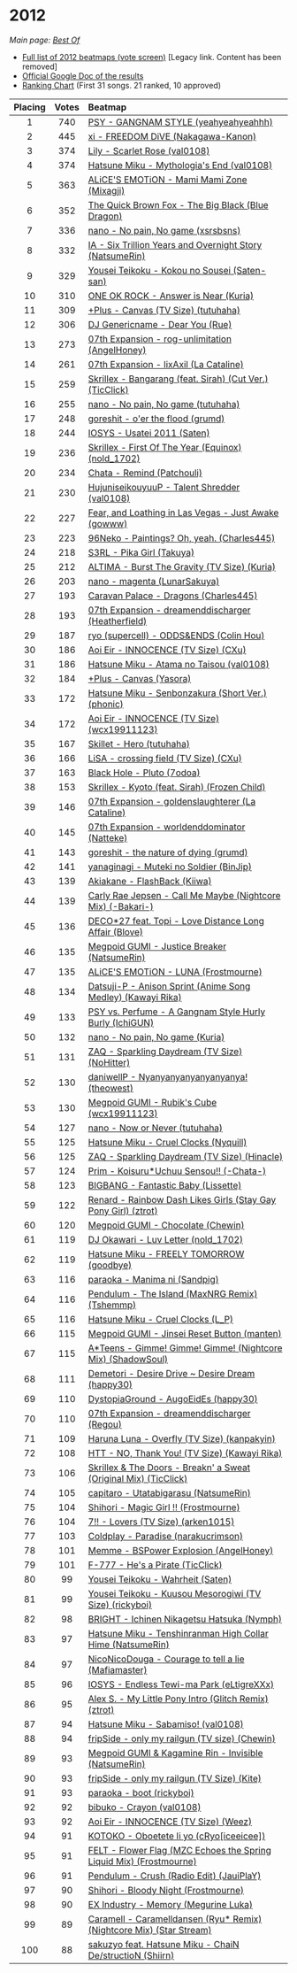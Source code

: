 # 2012

*Main page: [Best Of](/wiki/Best_Of "Best Of")*

- [Full list of 2012 beatmaps (vote screen)](http://osu.ppy.sh/p/bestof2012) [Legacy link. Content has been removed]
- [Official Google Doc of the results](https://docs.google.com/a/ppy.sh/spreadsheet/ccc?key=0AlsSAL_F7-xDdDRDSjNMN3o3Y1Z6UzA0QUpFNzdlNUE#gid=0)
- [Ranking Chart](https://osu.ppy.sh/p/chart?ch=BEST2012) (First 31 songs. 21 ranked, 10 approved)

| Placing | Votes | Beatmap                                                                                                                                                                  |
|:-------:|:-----:|:------------------------------------------------------------------------------------------------------------------------------------------------------------------------ |
|    1    |  740  | [PSY - GANGNAM STYLE (yeahyeahyeahhh)](http://osu.ppy.sh/s/55799 "PSY - GANGNAM STYLE (yeahyeahyeahhh)")                                                                 |
|    2    |  445  | [xi - FREEDOM DiVE (Nakagawa-Kanon)](http://osu.ppy.sh/s/39804 "xi - FREEDOM DiVE (Nakagawa-Kanon)")                                                                     |
|    3    |  374  | [Lily - Scarlet Rose (val0108)](http://osu.ppy.sh/s/41686 "Lily - Scarlet Rose (val0108)")                                                                               |
|    4    |  374  | [Hatsune Miku - Mythologia's End (val0108)](http://osu.ppy.sh/s/48979 "Hatsune Miku - Mythologia's End (val0108)")                                                       |
|    5    |  363  | [ALiCE'S EMOTiON - Mami Mami Zone (Mixagji)](http://osu.ppy.sh/s/43728 "ALiCE'S EMOTiON - Mami Mami Zone (Mixagji)")                                                     |
|    6    |  352  | [The Quick Brown Fox - The Big Black (Blue Dragon)](http://osu.ppy.sh/s/41823 "The Quick Brown Fox - The Big Black (Blue Dragon)")                                       |
|    7    |  336  | [nano - No pain, No game (xsrsbsns)](http://osu.ppy.sh/s/60785 "nano - No pain, No game (xsrsbsns)")                                                                     |
|    8    |  332  | [IA - Six Trillion Years and Overnight Story (NatsumeRin)](http://osu.ppy.sh/s/51245 "IA - Six Trillion Years and Overnight Story (NatsumeRin)")                         |
|    9    |  329  | [Yousei Teikoku - Kokou no Sousei (Saten-san)](http://osu.ppy.sh/s/28705 "Yousei Teikoku - Kokou no Sousei (Saten-san)")                                                 |
|   10    |  310  | [ONE OK ROCK - Answer is Near (Kuria)](http://osu.ppy.sh/s/63112 "ONE OK ROCK - Answer is Near (Kuria)")                                                                 |
|   11    |  309  | [+Plus - Canvas (TV Size) (tutuhaha)](http://osu.ppy.sh/s/36187 "+Plus - Canvas (TV Size) (tutuhaha)")                                                                   |
|   12    |  306  | [DJ Genericname - Dear You (Rue)](http://osu.ppy.sh/s/43466 "DJ Genericname - Dear You (Rue)")                                                                           |
|   13    |  273  | [07th Expansion - rog-unlimitation (AngelHoney)](http://osu.ppy.sh/s/28751 "07th Expansion - rog-unlimitation (AngelHoney)")                                             |
|   14    |  261  | [07th Expansion - lixAxil (La Cataline)](http://osu.ppy.sh/s/37627 "07th Expansion - lixAxil (La Cataline)")                                                             |
|   15    |  259  | [Skrillex - Bangarang (feat. Sirah) (Cut Ver.) (TicClick)](http://osu.ppy.sh/s/42311 "Skrillex - Bangarang (feat. Sirah) (Cut Ver.) (TicClick)")                         |
|   16    |  255  | [nano - No pain, No game (tutuhaha)](http://osu.ppy.sh/s/60214 "nano - No pain, No game (tutuhaha)")                                                                     |
|   17    |  248  | [goreshit - o'er the flood (grumd)](http://osu.ppy.sh/s/51972 "goreshit - o'er the flood (grumd)")                                                                       |
|   18    |  244  | [IOSYS - Usatei 2011 (Saten)](http://osu.ppy.sh/s/37563 "IOSYS - Usatei 2011 (Saten)")                                                                                   |
|   19    |  236  | [Skrillex - First Of The Year (Equinox) (nold_1702)](http://osu.ppy.sh/s/56791 "Skrillex - First Of The Year (Equinox) (nold_1702)")                                     |
|   20    |  234  | [Chata - Remind (Patchouli)](http://osu.ppy.sh/s/37292 "Chata - Remind (Patchouli)")                                                                                     |
|   21    |  230  | [HujuniseikouyuuP - Talent Shredder (val0108)](http://osu.ppy.sh/s/47710 "HujuniseikouyuuP - Talent Shredder (val0108)")                                                 |
|   22    |  227  | [Fear, and Loathing in Las Vegas - Just Awake (gowww)](http://osu.ppy.sh/s/44527 "Fear, and Loathing in Las Vegas - Just Awake (gowww)")                                 |
|   23    |  223  | [96Neko - Paintings? Oh, yeah. (Charles445)](http://osu.ppy.sh/s/57393 "96Neko - Paintings? Oh, yeah. (Charles445)")                                                     |
|   24    |  218  | [S3RL - Pika Girl (Takuya)](http://osu.ppy.sh/s/40440 "S3RL - Pika Girl (Takuya)")                                                                                       |
|   25    |  212  | [ALTIMA - Burst The Gravity (TV Size) (Kuria)](http://osu.ppy.sh/s/54839 "ALTIMA - Burst The Gravity (TV Size) (Kuria)")                                                 |
|   26    |  203  | [nano - magenta (LunarSakuya)](http://osu.ppy.sh/s/45069 "nano - magenta (LunarSakuya)")                                                                                 |
|   27    |  193  | [Caravan Palace - Dragons (Charles445)](http://osu.ppy.sh/s/46733 "Caravan Palace - Dragons (Charles445)")                                                               |
|   28    |  193  | [07th Expansion - dreamenddischarger (Heatherfield)](http://osu.ppy.sh/s/36595 "07th Expansion - dreamenddischarger (Heatherfield)")                                     |
|   29    |  187  | [ryo (supercell) - ODDS&ENDS (Colin Hou)](http://osu.ppy.sh/s/59286 "ryo (supercell) - ODDS&ENDS (Colin Hou)")                                                           |
|   30    |  186  | [Aoi Eir - INNOCENCE (TV Size) (CXu)](http://osu.ppy.sh/s/61401 "Aoi Eir - INNOCENCE (TV Size) (CXu)")                                                                   |
|   31    |  186  | [Hatsune Miku - Atama no Taisou (val0108)](http://osu.ppy.sh/s/40344 "Hatsune Miku - Atama no Taisou (val0108)")                                                         |
|   32    |  184  | [+Plus - Canvas (Yasora)](http://osu.ppy.sh/s/52372 "+Plus - Canvas (Yasora)")                                                                                           |
|   33    |  172  | [Hatsune Miku - Senbonzakura (Short Ver.) (phonic)](http://osu.ppy.sh/s/42999 "Hatsune Miku - Senbonzakura (Short Ver.) (phonic)")                                       |
|   34    |  172  | [Aoi Eir - INNOCENCE (TV Size) (wcx19911123)](http://osu.ppy.sh/s/61604 "Aoi Eir - INNOCENCE (TV Size) (wcx19911123)")                                                   |
|   35    |  167  | [Skillet - Hero (tutuhaha)](http://osu.ppy.sh/s/52361 "Skillet - Hero (tutuhaha)")                                                                                       |
|   36    |  166  | [LiSA - crossing field (TV Size) (CXu)](http://osu.ppy.sh/s/54373 "LiSA - crossing field (TV Size) (CXu)")                                                               |
|   37    |  163  | [Black Hole - Pluto (7odoa)](http://osu.ppy.sh/s/45074 "Black Hole - Pluto (7odoa)")                                                                                     |
|   38    |  153  | [Skrillex - Kyoto (feat. Sirah) (Frozen Child)](http://osu.ppy.sh/s/55226 "Skrillex - Kyoto (feat. Sirah) (Frozen Child)")                                               |
|   39    |  146  | [07th Expansion - goldenslaughterer (La Cataline)](http://osu.ppy.sh/s/37729 "07th Expansion - goldenslaughterer (La Cataline)")                                         |
|   40    |  145  | [07th Expansion - worldenddominator (Natteke)](http://osu.ppy.sh/s/57032 "07th Expansion - worldenddominator (Natteke)")                                                 |
|   41    |  143  | [goreshit - the nature of dying (grumd)](http://osu.ppy.sh/s/49052 "goreshit - the nature of dying (grumd)")                                                             |
|   42    |  141  | [yanaginagi - Muteki no Soldier (BinJip)](http://osu.ppy.sh/s/52221 "yanaginagi - Muteki no Soldier (BinJip)")                                                           |
|   43    |  139  | [Akiakane - FlashBack (Kiiwa)](http://osu.ppy.sh/s/54672 "Akiakane - FlashBack (Kiiwa)")                                                                                 |
|   44    |  139  | [Carly Rae Jepsen - Call Me Maybe (Nightcore Mix) (-Bakari-)](http://osu.ppy.sh/s/56071 "Carly Rae Jepsen - Call Me Maybe (Nightcore Mix) (-Bakari-)")                   |
|   45    |  136  | [DECO*27 feat. Topi - Love Distance Long Affair (Blove)](http://osu.ppy.sh/s/43409 "DECO*27 feat. Topi - Love Distance Long Affair (Blove)")                             |
|   46    |  135  | [Megpoid GUMI - Justice Breaker (NatsumeRin)](http://osu.ppy.sh/s/41616 "Megpoid GUMI - Justice Breaker (NatsumeRin)")                                                   |
|   47    |  135  | [ALiCE'S EMOTiON - LUNA (Frostmourne)](http://osu.ppy.sh/s/47124 "ALiCE'S EMOTiON - LUNA (Frostmourne)")                                                                 |
|   48    |  134  | [Datsuji-P - Anison Sprint (Anime Song Medley) (Kawayi Rika)](http://osu.ppy.sh/s/45853 "Datsuji-P - Anison Sprint (Anime Song Medley) (Kawayi Rika)")                   |
|   49    |  133  | [PSY vs. Perfume - A Gangnam Style Hurly Burly (IchiGUN)](http://osu.ppy.sh/s/59000 "PSY vs. Perfume - A Gangnam Style Hurly Burly (IchiGUN)")                           |
|   50    |  132  | [nano - No pain, No game (Kuria)](http://osu.ppy.sh/s/59707 "nano - No pain, No game (Kuria)")                                                                           |
|   51    |  131  | [ZAQ - Sparkling Daydream (TV Size) (NoHitter)](http://osu.ppy.sh/s/60511 "ZAQ - Sparkling Daydream (TV Size) (NoHitter)")                                               |
|   52    |  130  | [daniwellP - Nyanyanyanyanyanyanya! (theowest)](http://osu.ppy.sh/s/31419 "daniwellP - Nyanyanyanyanyanyanya! (theowest)")                                               |
|   53    |  130  | [Megpoid GUMI - Rubik's Cube (wcx19911123)](http://osu.ppy.sh/s/42061 "Megpoid GUMI - Rubik's Cube (wcx19911123)")                                                       |
|   54    |  127  | [nano - Now or Never (tutuhaha)](http://osu.ppy.sh/s/51755 "nano - Now or Never (tutuhaha)")                                                                             |
|   55    |  125  | [Hatsune Miku - Cruel Clocks (Nyquill)](http://osu.ppy.sh/s/47608 "Hatsune Miku - Cruel Clocks (Nyquill)")                                                               |
|   56    |  125  | [ZAQ - Sparkling Daydream (TV Size) (Hinacle)](http://osu.ppy.sh/s/60588 "ZAQ - Sparkling Daydream (TV Size) (Hinacle)")                                                 |
|   57    |  124  | [Prim - Koisuru*Uchuu Sensou!! (-Chata-)](http://osu.ppy.sh/s/46528 "Prim - Koisuru*Uchuu Sensou!! (-Chata-)")                                                           |
|   58    |  123  | [BIGBANG - Fantastic Baby (Lissette)](http://osu.ppy.sh/s/49942 "BIGBANG - Fantastic Baby (Lissette)")                                                                   |
|   59    |  122  | [Renard - Rainbow Dash Likes Girls (Stay Gay Pony Girl) (ztrot)](http://osu.ppy.sh/s/57255 "Renard - Rainbow Dash Likes Girls (Stay Gay Pony Girl) (ztrot)")             |
|   60    |  120  | [Megpoid GUMI - Chocolate (Chewin)](http://osu.ppy.sh/s/52732 "Megpoid GUMI - Chocolate (Chewin)")                                                                       |
|   61    |  119  | [DJ Okawari - Luv Letter (nold_1702)](http://osu.ppy.sh/s/40071 "DJ Okawari - Luv Letter (nold_1702)")                                                                   |
|   62    |  119  | [Hatsune Miku - FREELY TOMORROW (goodbye)](http://osu.ppy.sh/s/34634 "Hatsune Miku - FREELY TOMORROW (goodbye)")                                                         |
|   63    |  116  | [paraoka - Manima ni (Sandpig)](http://osu.ppy.sh/s/43107 "paraoka - Manima ni (Sandpig)")                                                                               |
|   64    |  116  | [Pendulum - The Island (MaxNRG Remix) (Tshemmp)](http://osu.ppy.sh/s/48284 "Pendulum - The Island (MaxNRG Remix) (Tshemmp)")                                             |
|   65    |  116  | [Hatsune Miku - Cruel Clocks (L_P)](http://osu.ppy.sh/s/45422 "Hatsune Miku - Cruel Clocks (L_P)")                                                                       |
|   66    |  115  | [Megpoid GUMI - Jinsei Reset Button (manten)](http://osu.ppy.sh/s/39971 "Megpoid GUMI - Jinsei Reset Button (manten)")                                                   |
|   67    |  115  | [A*Teens - Gimme! Gimme! Gimme! (Nightcore Mix) (ShadowSoul)](http://osu.ppy.sh/s/46218 "A*Teens - Gimme! Gimme! Gimme! (Nightcore Mix) (ShadowSoul)")                   |
|   68    |  111  | [Demetori - Desire Drive ~ Desire Dream (happy30)](http://osu.ppy.sh/s/42234 "Demetori - Desire Drive ~ Desire Dream (happy30)")                                         |
|   69    |  110  | [DystopiaGround - AugoEidEs (happy30)](http://osu.ppy.sh/s/24611 "DystopiaGround - AugoEidEs (happy30)")                                                                 |
|   70    |  110  | [07th Expansion - dreamenddischarger (Regou)](http://osu.ppy.sh/s/29886 "07th Expansion - dreamenddischarger (Regou)")                                                   |
|   71    |  109  | [Haruna Luna - Overfly (TV Size) (kanpakyin)](http://osu.ppy.sh/s/61441 "Haruna Luna - Overfly (TV Size) (kanpakyin)")                                                   |
|   72    |  108  | [HTT - NO, Thank You! (TV Size) (Kawayi Rika)](http://osu.ppy.sh/s/43204 "HTT - NO, Thank You! (TV Size) (Kawayi Rika)")                                                 |
|   73    |  106  | [Skrillex & The Doors - Breakn' a Sweat (Original Mix) (TicClick)](http://osu.ppy.sh/s/48523 "Skrillex & The Doors - Breakn' a Sweat (Original Mix) (TicClick)")         |
|   74    |  105  | [capitaro - Utatabigarasu (NatsumeRin)](http://osu.ppy.sh/s/59982 "capitaro - Utatabigarasu (NatsumeRin)")                                                               |
|   75    |  104  | [Shihori - Magic Girl !! (Frostmourne)](http://osu.ppy.sh/s/53519 "Shihori - Magic Girl !! (Frostmourne)")                                                               |
|   76    |  104  | [7!! - Lovers (TV Size) (arken1015)](http://osu.ppy.sh/s/33769 "7!! - Lovers (TV Size) (arken1015)")                                                                     |
|   77    |  103  | [Coldplay - Paradise (narakucrimson)](http://osu.ppy.sh/s/59619 "Coldplay - Paradise (narakucrimson)")                                                                   |
|   78    |  101  | [Memme - BSPower Explosion (AngelHoney)](http://osu.ppy.sh/s/44967 "Memme - BSPower Explosion (AngelHoney)")                                                             |
|   79    |  101  | [F-777 - He's a Pirate (TicClick)](http://osu.ppy.sh/s/33119 "F-777 - He's a Pirate (TicClick)")                                                                         |
|   80    |  99   | [Yousei Teikoku - Wahrheit (Saten)](http://osu.ppy.sh/s/53923 "Yousei Teikoku - Wahrheit (Saten)")                                                                       |
|   81    |  99   | [Yousei Teikoku - Kuusou Mesorogiwi (TV Size) (rickyboi)](http://osu.ppy.sh/s/38459 "Yousei Teikoku - Kuusou Mesorogiwi (TV Size) (rickyboi)")                           |
|   82    |  98   | [BRIGHT - Ichinen Nikagetsu Hatsuka (Nymph)](http://osu.ppy.sh/s/50270 "BRIGHT - Ichinen Nikagetsu Hatsuka (Nymph)")                                                     |
|   83    |  97   | [Hatsune Miku - Tenshinranman High Collar Hime (NatsumeRin)](http://osu.ppy.sh/s/55115 "Hatsune Miku - Tenshinranman High Collar Hime (NatsumeRin)")                     |
|   84    |  97   | [NicoNicoDouga - Courage to tell a lie (Mafiamaster)](http://osu.ppy.sh/s/46574 "NicoNicoDouga - Courage to tell a lie (Mafiamaster)")                                   |
|   85    |  96   | [IOSYS - Endless Tewi-ma Park (eLtigreXXx)](http://osu.ppy.sh/s/40495 "IOSYS - Endless Tewi-ma Park (eLtigreXXx)")                                                       |
|   86    |  95   | [Alex S. - My Little Pony Intro (Glitch Remix) (ztrot)](http://osu.ppy.sh/s/49739 "Alex S. - My Little Pony Intro (Glitch Remix) (ztrot)")                               |
|   87    |  94   | [Hatsune Miku - Sabamiso! (val0108)](http://osu.ppy.sh/s/37705 "Hatsune Miku - Sabamiso! (val0108)")                                                                     |
|   88    |  94   | [fripSide - only my railgun (TV size) (Chewin)](http://osu.ppy.sh/s/62852 "fripSide - only my railgun (TV size) (Chewin)")                                               |
|   89    |  93   | [Megpoid GUMI & Kagamine Rin - Invisible (NatsumeRin)](http://osu.ppy.sh/s/45160 "Megpoid GUMI & Kagamine Rin - Invisible (NatsumeRin)")                                 |
|   90    |  93   | [fripSide - only my railgun (TV Size) (Kite)](http://osu.ppy.sh/s/50669 "fripSide - only my railgun (TV Size) (Kite)")                                                   |
|   91    |  93   | [paraoka - boot (rickyboi)](http://osu.ppy.sh/s/50131 "paraoka - boot (rickyboi)")                                                                                       |
|   92    |  92   | [bibuko - Crayon (val0108)](http://osu.ppy.sh/s/49455 "bibuko - Crayon (val0108)")                                                                                       |
|   93    |  92   | [Aoi Eir - INNOCENCE (TV Size) (Weez)](http://osu.ppy.sh/s/61447 "Aoi Eir - INNOCENCE (TV Size) (Weez)")                                                                 |
|   94    |  91   | [KOTOKO - Oboetete Ii yo (cRyo[iceeicee])](http://osu.ppy.sh/s/53791 "KOTOKO - Oboetete Ii yo (cRyo[iceeicee])")                                                         |
|   95    |  91   | [FELT - Flower Flag (MZC Echoes the Spring Liquid Mix) (Frostmourne)](http://osu.ppy.sh/s/55945 "FELT - Flower Flag (MZC Echoes the Spring Liquid Mix) (Frostmourne)")   |
|   96    |  91   | [Pendulum - Crush (Radio Edit) (JauiPlaY)](http://osu.ppy.sh/s/58329 "Pendulum - Crush (Radio Edit) (JauiPlaY)")                                                         |
|   97    |  90   | [Shihori - Bloody Night (Frostmourne)](http://osu.ppy.sh/s/46223 "Shihori - Bloody Night (Frostmourne)")                                                                 |
|   98    |  90   | [EX Industry - Memory (Megurine Luka)](http://osu.ppy.sh/s/53301 "EX Industry - Memory (Megurine Luka)")                                                                 |
|   99    |  89   | [Caramell - Caramelldansen (Ryu* Remix) (Nightcore Mix) (Star Stream)](http://osu.ppy.sh/s/48842 "Caramell - Caramelldansen (Ryu* Remix) (Nightcore Mix) (Star Stream)") |
|   100   |  88   | [sakuzyo feat. Hatsune Miku - ChaiN De/structioN (Shiirn)](http://osu.ppy.sh/s/49071 "sakuzyo feat. Hatsune Miku - ChaiN De/structioN (Shiirn)")                         |